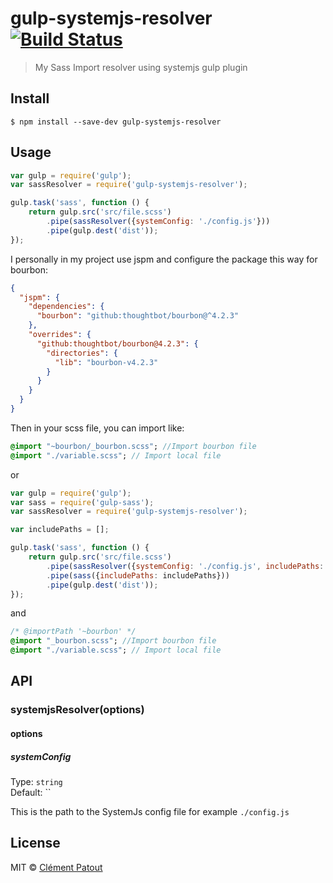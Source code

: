 # gulp-systemjs-resolver [![Build Status](https://travis-ci.org/clempat/gulp-systemjs-resolver.svg?branch=master)](https://travis-ci.org/clempat/gulp-systemjs-resolver)

> My Sass Import resolver using systemjs gulp plugin


## Install

```
$ npm install --save-dev gulp-systemjs-resolver
```


## Usage

```js
var gulp = require('gulp');
var sassResolver = require('gulp-systemjs-resolver');

gulp.task('sass', function () {
	return gulp.src('src/file.scss')
		.pipe(sassResolver({systemConfig: './config.js'}))
		.pipe(gulp.dest('dist'));
});
```

I personally in my project use jspm and configure the package this way for bourbon:
```json
{
  "jspm": {
    "dependencies": {
      "bourbon": "github:thoughtbot/bourbon@^4.2.3"
    },
    "overrides": {
      "github:thoughtbot/bourbon@4.2.3": {
        "directories": {
          "lib": "bourbon-v4.2.3"
        }
      }
    }
  }
}
```

Then in your scss file, you can import like:

```sass
@import "~bourbon/_bourbon.scss"; //Import bourbon file
@import "./variable.scss"; // Import local file
```

or

```js
var gulp = require('gulp');
var sass = require('gulp-sass');
var sassResolver = require('gulp-systemjs-resolver');

var includePaths = [];

gulp.task('sass', function () {
	return gulp.src('src/file.scss')
		.pipe(sassResolver({systemConfig: './config.js', includePaths: includePaths}))
		.pipe(sass({includePaths: includePaths}))
		.pipe(gulp.dest('dist'));
});
```

and

```sass
/* @importPath '~bourbon' */
@import "_bourbon.scss"; //Import bourbon file
@import "./variable.scss"; // Import local file
```

## API

### systemjsResolver(options)

#### options

##### systemConfig

Type: `string`  
Default: ``

This is the path to the SystemJs config file for example `./config.js`


## License

MIT © [Clément Patout](https://github.com/clempat)
